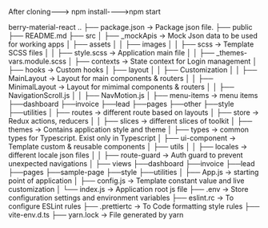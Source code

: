 After cloning---> npm install---->npm start


berry-material-react
..
├── package.json           -> Package json file.
├── public
├── README.md
├── src
│   ├── _mockApis          -> Mock Json data to be used for working apps
│   ├── assets
│   │   ├── images
│   │   ├── scss           -> Template SCSS files
│   │       ├── style.scss -> Application main file
│   │       ├── _themes-vars.module.scss
│   ├── contexts           -> State context for Login management
│   ├── hooks              -> Custom hooks
│   ├── layout
│   │   ├── Customization 
│   │   ├── MainLayout     -> Layout for main components & routers
│   │   ├── MinimalLayout  -> Layout for mimimal components & routers
│   │   ├── NavigationScroll.js
│   │   ├── NavMotion.js
│   ├── menu-items         -> menu items
        ├──dashboard
        ├──invoice
        ├──lead
        ├──pages
        ├──other
        ├──style
        ├──utilities
│   ├── routes             -> different route based on layouts
│   ├── store              -> Redux actions, reducers
│   │   ├── slices         -> different slices of toolkit
│   ├── themes             -> Contains application style and theme
│   ├── types              -> common types for Typescript. Exist only in Typescript
│   ├── ui-component       -> Template custom & reusable components
│   ├── utils
│   │   ├── locales        -> different locale json files
│   │   ├── route-guard    -> Auth guard to prevent unexpected navigations
│   ├── views
        ├──dashboard
        ├──invoice
        ├──lead
        ├──pages
        ├──sample-page
        ├──style
        ├──utilities
│   ├── App.js             -> starting point of application
│   ├── config.js          -> Template constant value and live customization
│   └── index.js           -> Application root js file
├── .env                   -> Store configuration settings and environment variables
├── eslint.rc              -> To configure ESLint rules 
├── .prettiertc            -> To Code formatting style rules
├── vite-env.d.ts
├── yarn.lock              -> File generated by yarn
